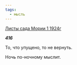 ```yaml
---
tags:
  - мысль
---
```

[Листы сада Мории 1 1924г](https://127.0.0.1:4002/agni/1924)

___416___

То, что упущено, то не вернуть.   

Ночь по-ночному мыслит.   

